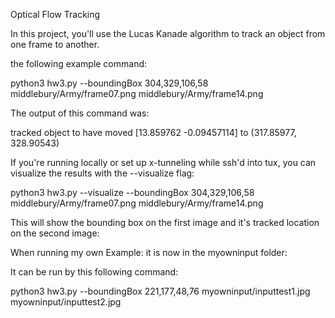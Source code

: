 Optical Flow Tracking

In this project, you'll use the Lucas Kanade algorithm to track an object from one frame to another. 

the following example command:
 
python3 hw3.py --boundingBox 304,329,106,58  middlebury/Army/frame07.png middlebury/Army/frame14.png 
 
The output of this command was:

tracked object to have moved [13.859762   -0.09457114] to (317.85977, 328.90543)
 
If you're running locally or set up x-tunneling while ssh'd into tux, you can visualize the results with the --visualize flag:
 
 python3 hw3.py --visualize --boundingBox 304,329,106,58  middlebury/Army/frame07.png middlebury/Army/frame14.png 
 
 This will show the bounding box on the first image and it's tracked location on the second image:
 
 
 When running my own Example: it is now in the myowninput folder:
 
 It can be run by this following command:
 
 python3 hw3.py --boundingBox 221,177,48,76 myowninput/inputtest1.jpg myowninput/inputtest2.jpg
